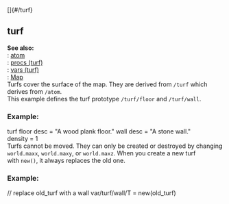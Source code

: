 []{#/turf}    
## turf    
**See also:**    
:   [atom](/ref/atom)    
:   [procs (turf)](/ref/turf/proc)    
:   [vars (turf)](/ref/turf/var)    
:   [Map](/ref/map)    
Turfs cover the surface of the map. They are derived from `/turf` which    
derives from `/atom`.    
This example defines the turf prototype `/turf/floor` and `/turf/wall`.    
### Example:    
turf floor desc = \"A wood plank floor.\" wall desc = \"A stone wall.\"    
density = 1    
Turfs cannot be moved. They can only be created or destroyed by changing    
`world.maxx`, `world.maxy`, or `world.maxz`. When you create a new turf    
with `new()`, it always replaces the old one.    
### Example:    
// replace old_turf with a wall var/turf/wall/T = new(old_turf)  